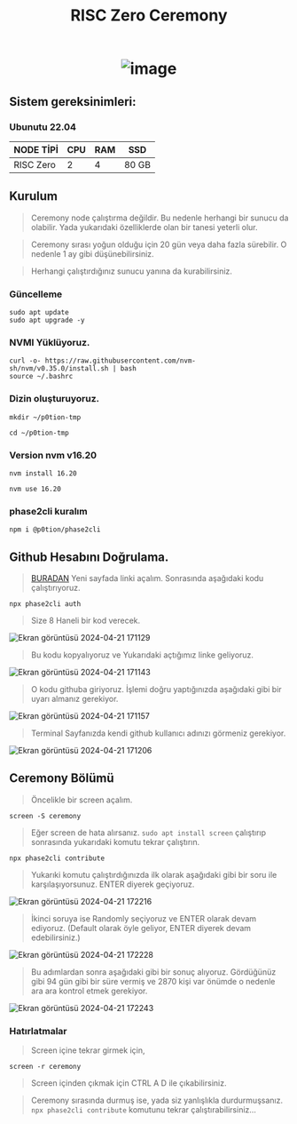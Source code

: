 <h1 align="center"> RISC Zero Ceremony
 <br/> <br>
 
![image](https://pbs.twimg.com/media/GLfEx-rbUAAYY6-?format=png&name=small)

## Sistem gereksinimleri:
### Ubunutu 22.04
NODE TİPİ | CPU     | RAM      | SSD     |
| ------------- | ------------- | ------------- | -------- |
| RISC Zero  | 2          | 4        | 80 GB |
  

## Kurulum
> Ceremony node çalıştırma değildir. Bu nedenle herhangi bir sunucu da olabilir. Yada yukarıdaki özelliklerde olan bir tanesi yeterli olur.

> Ceremony sırası yoğun olduğu için 20 gün veya daha fazla sürebilir. O nedenle 1 ay gibi düşünebilirsiniz.

> Herhangi çalıştırdığınız sunucu yanına da kurabilirsiniz.
### Güncelleme

```
sudo apt update
sudo apt upgrade -y
```

### NVMI Yüklüyoruz.
```
curl -o- https://raw.githubusercontent.com/nvm-sh/nvm/v0.35.0/install.sh | bash
source ~/.bashrc
```

### Dizin oluşturuyoruz.
```
mkdir ~/p0tion-tmp
```
```
cd ~/p0tion-tmp
```

### Version nvm v16.20

```
nvm install 16.20
```

```
nvm use 16.20
```

### phase2cli kuralım

```
npm i @p0tion/phase2cli
```

## Github Hesabını Doğrulama.

> [BURADAN](https://github.com/login/device) Yeni sayfada linki açalım. Sonrasında aşağıdaki kodu çalıştırıyoruz.

```
npx phase2cli auth
```

> Size 8 Haneli bir kod verecek.

![Ekran görüntüsü 2024-04-21 171129](https://github.com/CoinHuntersTR/RISC-Zero/assets/111747226/eb44457f-7a49-4402-b627-25919f76a298)

> Bu kodu kopyalıyoruz ve Yukarıdaki açtığımız linke geliyoruz.

![Ekran görüntüsü 2024-04-21 171143](https://github.com/CoinHuntersTR/RISC-Zero/assets/111747226/b4f4c168-68b9-4d7d-9ef2-a295e7643842)

> O kodu githuba giriyoruz. İşlemi doğru yaptığınızda aşağıdaki gibi bir uyarı almanız gerekiyor.

![Ekran görüntüsü 2024-04-21 171157](https://github.com/CoinHuntersTR/RISC-Zero/assets/111747226/530580d5-35de-43a6-bf99-f9b4ffa235d9)

> Terminal Sayfanızda kendi github kullanıcı adınızı görmeniz gerekiyor.

![Ekran görüntüsü 2024-04-21 171206](https://github.com/CoinHuntersTR/RISC-Zero/assets/111747226/a34a8ed9-9a80-42f5-ab47-5e5ba37540b5)

## Ceremony Bölümü

> Öncelikle bir screen açalım.

```
screen -S ceremony
```

> Eğer screen de hata alırsanız. `sudo apt install screen` çalıştırıp sonrasında yukarıdaki komutu tekrar çalıştırın.


```
npx phase2cli contribute
```

> Yukarıki komutu çalıştırdığınızda ilk olarak aşağıdaki gibi bir soru ile karşılaşıyorsunuz. ENTER diyerek geçiyoruz.

![Ekran görüntüsü 2024-04-21 172216](https://github.com/CoinHuntersTR/RISC-Zero/assets/111747226/8598a151-57ed-4d01-8e94-a72f01c245e3)

> İkinci soruya ise Randomly seçiyoruz ve ENTER olarak devam ediyoruz. (Default olarak öyle geliyor, ENTER diyerek devam edebilirsiniz.)

 ![Ekran görüntüsü 2024-04-21 172228](https://github.com/CoinHuntersTR/RISC-Zero/assets/111747226/89d70091-0ac5-4e94-9177-fd5a70e7b843)

> Bu adımlardan sonra aşağıdaki gibi bir sonuç alıyoruz. Gördüğünüz gibi 94 gün gibi bir süre vermiş ve 2870 kişi var önümde o nedenle ara ara kontrol etmek gerekiyor.

![Ekran görüntüsü 2024-04-21 172243](https://github.com/CoinHuntersTR/RISC-Zero/assets/111747226/e12a7621-5c4f-4eab-bad4-8cb0c48e63ca)

### Hatırlatmalar

> Screen içine tekrar girmek için, 

```
screen -r ceremony
```
> Screen içinden çıkmak için CTRL A D ile çıkabilirsiniz.

> Ceremony sırasında durmuş ise, yada siz yanlışlıkla durdurmuşsanız. `npx phase2cli contribute` komutunu tekrar çalıştırabilirsiniz...



 


